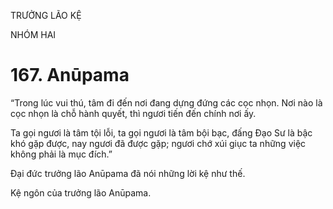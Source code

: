 TRƯỞNG LÃO KỆ

NHÓM HAI

# 167. Anūpama

“Trong lúc vui thú, tâm đi đến nơi đang dựng đứng các cọc nhọn. Nơi nào là cọc nhọn là chỗ hành quyết, thì ngươi tiến đến chính nơi ấy.

Ta gọi ngươi là tâm tội lỗi, ta gọi ngươi là tâm bội bạc, đấng Đạo Sư là bậc khó gặp được, nay ngươi đã được gặp; ngươi chớ xúi giục ta những việc không phải là mục đích.”

Đại đức trưởng lão Anūpama đã nói những lời kệ như thế.

Kệ ngôn của trưởng lão Anūpama.
